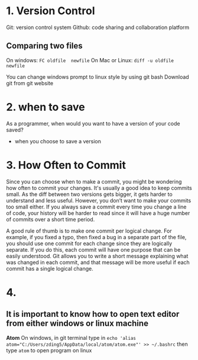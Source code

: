 # 1. Version Control
Git: version control system
Github: code sharing and collaboration platform

## Comparing two files
On windows: 
`FC oldfile  newfile`
On Mac or Linux:
`diff -u oldfile newfile`

You can change windows prompt to linux style by using git bash
Download git from git website
# 2. when to save
As a programmer, when would you want to have a version of your code saved?
* when you choose to save a version
# 3. How Often to Commit
Since you can choose when to make a commit, you might be wondering how often to commit your changes. It's usually a good idea to keep commits small. As the diff between two versions gets bigger, it gets harder to understand and less useful. However, you don’t want to make your commits too small either. If you always save a commit every time you change a line of code, your history will be harder to read since it will have a huge number of commits over a short time period.

A good rule of thumb is to make one commit per logical change. For example, if you fixed a typo, then fixed a bug in a separate part of the file, you should use one commit for each change since they are logically separate. If you do this, each commit will have one purpose that can be easily understood. Git allows you to write a short message explaining what was changed in each commit, and that message will be more useful if each commit has a single logical change.
# 4. 
## It is important to know how to open text editor from either windows or linux machine
**Atom** 
On windows, in git terminal type in
`echo 'alias atom="C:/Users/zding5/AppData/local/atom/atom.exe"' >> ~/.bashrc`
then type `atom` to open program on linux 

